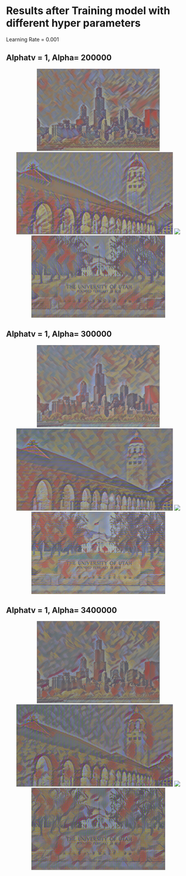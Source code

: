 # Results after Training model with different hyper parameters

Learning Rate = 0.001

## Alphatv = 1, Alpha= 200000
<div align='center'>
<img src='files/style7/Chicago_output.png' height='225px'>
<img src='files/style7/hoovertower_output.png' height='225px'>
<img src='files/style7/SpringBlock.png' height='225px'>
<img src='files/style7/univeristy-utah.png' height='225px'>
</div>

## Alphatv = 1, Alpha= 300000
<div align='center'>
<img src='files/style7/Chicago_output-1.png' height='225px'>
<img src='files/style7/hoovertower_output-1.png' height='225px'>
<img src='files/style7/SpringBlock-1.png' height='225px'>
<img src='files/style7/univeristy-utah-1.png' height='225px'>
</div>

## Alphatv = 1, Alpha= 3400000
<div align='center'>
<img src='files/style7/Chicago_output-2.png' height='225px'>
<img src='files/style7/hoovertower_output-2.png' height='225px'>
<img src='files/style7/SpringBlock-2.png' height='225px'>
<img src='files/style7/univeristy-utah-2.png' height='225px'>
</div>


